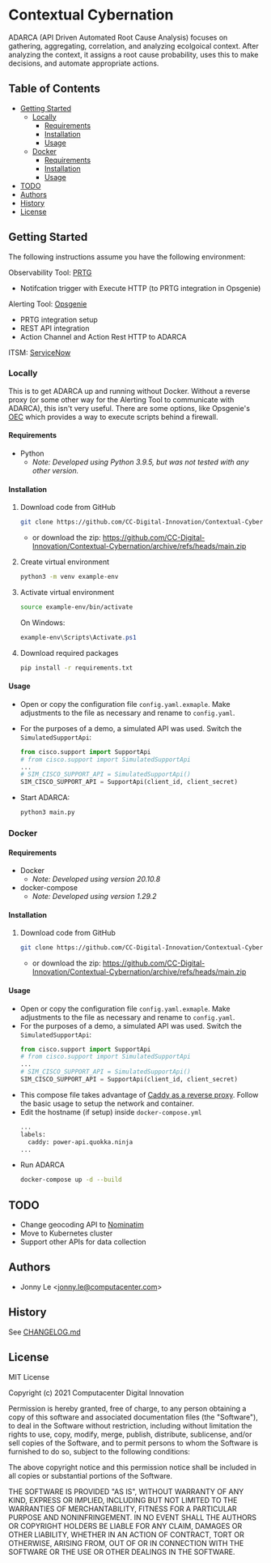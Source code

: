 
# Contextual Cybernation

ADARCA (API Driven Automated Root Cause Analysis) focuses on gathering, aggregating, correlation, and analyzing ecolgoical context. After analyzing the context, it assigns a root cause probability, uses this to make decisions, and automate appropriate actions.

## Table of Contents
* [Getting Started](#getting-started)
    * [Locally](#locally)
        * [Requirements](#requirements)
        * [Installation](#installation)
        * [Usage](#usage)
    * [Docker](#docker)
        * [Requirements](#requirements-1)
        * [Installation](#installation-1)
        * [Usage](#usage-1)
* [TODO](#todo)
* [Authors](#authors)
* [History](#history)
* [License](#license)

## Getting Started

The following instructions assume you have the following environment:

Observability Tool: [PRTG](https://www.paessler.com/prtg)

* Notifcation trigger with Execute HTTP (to PRTG integration in Opsgenie)

Alerting Tool: [Opsgenie](https://www.atlassian.com/software/opsgenie)

* PRTG integration setup
* REST API integration
* Action Channel and Action Rest HTTP to ADARCA

ITSM: [ServiceNow](https://www.servicenow.com/)

### Locally

This is to get ADARCA up and running without Docker. Without a reverse proxy (or some other way for the Alerting Tool to communicate with ADARCA), this isn't very useful. There are some options, like Opsgenie's [OEC](https://support.atlassian.com/opsgenie/docs/opsgenie-edge-connector-as-an-extensibility-platform/) which provides a way to execute scripts behind a firewall. 

#### Requirements

* Python
    * _Note: Developed using Python 3.9.5, but was not tested with any other version._

#### Installation

1. Download code from GitHub

    ```bash
    git clone https://github.com/CC-Digital-Innovation/Contextual-Cybernation.git
    ```

    * or download the zip: https://github.com/CC-Digital-Innovation/Contextual-Cybernation/archive/refs/heads/main.zip

2. Create virtual environment

    ```bash
    python3 -m venv example-env
    ```

3. Activate virtual environment

    ```bash
    source example-env/bin/activate
    ```

    On Windows:
    ```powershell
    example-env\Scripts\Activate.ps1
    ```

4. Download required packages

    ```bash
    pip install -r requirements.txt
    ```

#### Usage

* Open or copy the configuration file `config.yaml.exmaple`. Make adjustments to the file as necessary and rename to `config.yaml`.
* For the purposes of a demo, a simulated API was used. Switch the `SimulatedSupportApi`:
    ```python
    from cisco.support import SupportApi
    # from cisco.support import SimulatedSupportApi
    ...
    # SIM_CISCO_SUPPORT_API = SimulatedSupportApi()
    SIM_CISCO_SUPPORT_API = SupportApi(client_id, client_secret)
    ```

* Start ADARCA:
   ``` bash
   python3 main.py
    ```

### Docker

#### Requirements

* Docker
    *  _Note: Developed using version 20.10.8_
* docker-compose
    * _Note: Developed using version 1.29.2_

#### Installation

1. Download code from GitHub

    ```bash
    git clone https://github.com/CC-Digital-Innovation/Contextual-Cybernation.git
    ```

    * or download the zip: https://github.com/CC-Digital-Innovation/Contextual-Cybernation/archive/refs/heads/main.zip

#### Usage

* Open or copy the configuration file `config.yaml.exmaple`. Make adjustments to the file as necessary and rename to `config.yaml`.
* For the purposes of a demo, a simulated API was used. Switch the `SimulatedSupportApi`:
    ```python
    from cisco.support import SupportApi
    # from cisco.support import SimulatedSupportApi
    ...
    # SIM_CISCO_SUPPORT_API = SimulatedSupportApi()
    SIM_CISCO_SUPPORT_API = SupportApi(client_id, client_secret)
    ```
* This compose file takes advantage of [Caddy as a reverse proxy](https://github.com/lucaslorentz/caddy-docker-proxy). Follow the basic usage to setup the network and container.
*   Edit the hostname (if setup) inside `docker-compose.yml`
    ```bash
    ...
    labels:
      caddy: power-api.quokka.ninja
    ...
    ```
* Run ADARCA
    ```bash
    docker-compose up -d --build
    ```

## TODO

* Change geocoding API to [Nominatim](https://nominatim.org/release-docs/develop/api/Overview/)
* Move to Kubernetes cluster
* Support other APIs for data collection

## Authors
* Jonny Le <<jonny.le@computacenter.com>>

## History

See [CHANGELOG.md](https://github.com/CC-Digital-Innovation/PowerOutageMonitor/blob/main/CHANGELOG.md)

## License
MIT License

Copyright (c) 2021 Computacenter Digital Innovation

Permission is hereby granted, free of charge, to any person obtaining a copy
of this software and associated documentation files (the "Software"), to deal
in the Software without restriction, including without limitation the rights
to use, copy, modify, merge, publish, distribute, sublicense, and/or sell
copies of the Software, and to permit persons to whom the Software is
furnished to do so, subject to the following conditions:

The above copyright notice and this permission notice shall be included in all
copies or substantial portions of the Software.

THE SOFTWARE IS PROVIDED "AS IS", WITHOUT WARRANTY OF ANY KIND, EXPRESS OR
IMPLIED, INCLUDING BUT NOT LIMITED TO THE WARRANTIES OF MERCHANTABILITY,
FITNESS FOR A PARTICULAR PURPOSE AND NONINFRINGEMENT. IN NO EVENT SHALL THE
AUTHORS OR COPYRIGHT HOLDERS BE LIABLE FOR ANY CLAIM, DAMAGES OR OTHER
LIABILITY, WHETHER IN AN ACTION OF CONTRACT, TORT OR OTHERWISE, ARISING FROM,
OUT OF OR IN CONNECTION WITH THE SOFTWARE OR THE USE OR OTHER DEALINGS IN THE
SOFTWARE.
